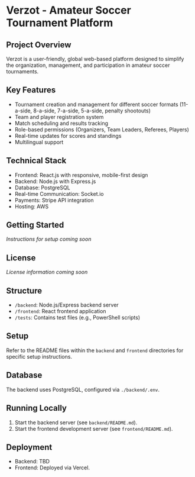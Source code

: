 # Verzot - Amateur Soccer Tournament Platform

## Project Overview
Verzot is a user-friendly, global web-based platform designed to simplify the organization, management, and participation in amateur soccer tournaments.

## Key Features
- Tournament creation and management for different soccer formats (11-a-side, 8-a-side, 7-a-side, 5-a-side, penalty shootouts)
- Team and player registration system
- Match scheduling and results tracking
- Role-based permissions (Organizers, Team Leaders, Referees, Players)
- Real-time updates for scores and standings
- Multilingual support

## Technical Stack
- Frontend: React.js with responsive, mobile-first design
- Backend: Node.js with Express.js
- Database: PostgreSQL
- Real-time Communication: Socket.io
- Payments: Stripe API integration
- Hosting: AWS

## Getting Started
*Instructions for setup coming soon*

## License
*License information coming soon*

## Structure

- `/backend`: Node.js/Express backend server
- `/frontend`: React frontend application
- `/tests`: Contains test files (e.g., PowerShell scripts)

## Setup

Refer to the README files within the `backend` and `frontend` directories for specific setup instructions.

## Database

The backend uses PostgreSQL, configured via `./backend/.env`.

## Running Locally

1.  Start the backend server (see `backend/README.md`).
2.  Start the frontend development server (see `frontend/README.md`).

## Deployment

- Backend: TBD
- Frontend: Deployed via Vercel.

<!-- Trigger Vercel build --> 